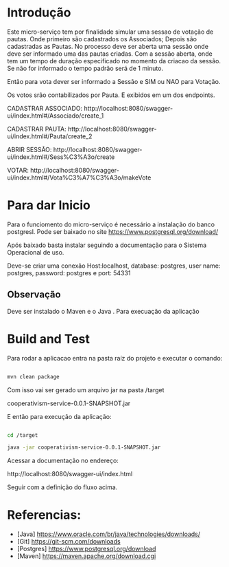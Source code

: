 # Introdução 

Este micro-serviço tem por finalidade simular uma sessao de votação de pautas.
Onde primeiro são cadastrados os Associados;
Depois são cadastradas as Pautas. 
No processo deve ser aberta uma sessão onde deve ser informado uma das pautas criadas.
Com a sessão aberta, onde tem um tempo de duração especificado no momento da criacao da sessão. Se não for informado
o tempo padrão será de 1 minuto.

Então para vota dever ser informado a Sessão e SIM ou NAO para Votação.

Os votos srão contabilizados por Pauta. E exibidos em um dos endpoints.

CADASTRAR ASSOCIADO:
http://localhost:8080/swagger-ui/index.html#/Associado/create_1

CADASTRAR PAUTA:
http://localhost:8080/swagger-ui/index.html#/Pauta/create_2

ABRIR SESSÃO:
http://localhost:8080/swagger-ui/index.html#/Sess%C3%A3o/create

VOTAR:
http://localhost:8080/swagger-ui/index.html#/Vota%C3%A7%C3%A3o/makeVote

# Para dar Inicio
Para o funciomento do micro-serviço é necessário a instalação do banco postgresl.
Pode ser baixado no site https://www.postgresql.org/download/

Após baixado basta instalar seguindo a documentação para o Sistema Operacional de uso.

Deve-se criar uma conexão Host:localhost, database: postgres, user name: postgres, password: postgres e port: 54331

## Observação

Deve ser  instalado o Maven e o Java .
Para execuação da aplicação

# Build and Test

Para rodar a aplicacao entra na pasta raíz do projeto e executar o comando:


```bash

mvn clean package

```

Com isso vai ser gerado um arquivo jar na pasta /target

cooperativism-service-0.0.1-SNAPSHOT.jar

E então para execução da aplicação:

```bash

cd /target

java -jar cooperativism-service-0.0.1-SNAPSHOT.jar


```

Acessar  a documentação no endereço:

http://localhost:8080/swagger-ui/index.html

Seguir com a definição do fluxo acima.

# Referencias:

- [Java] https://www.oracle.com/br/java/technologies/downloads/
- [Git] https://git-scm.com/downloads
- [Postgres] https://www.postgresql.org/download
- [Maven] https://maven.apache.org/download.cgi


